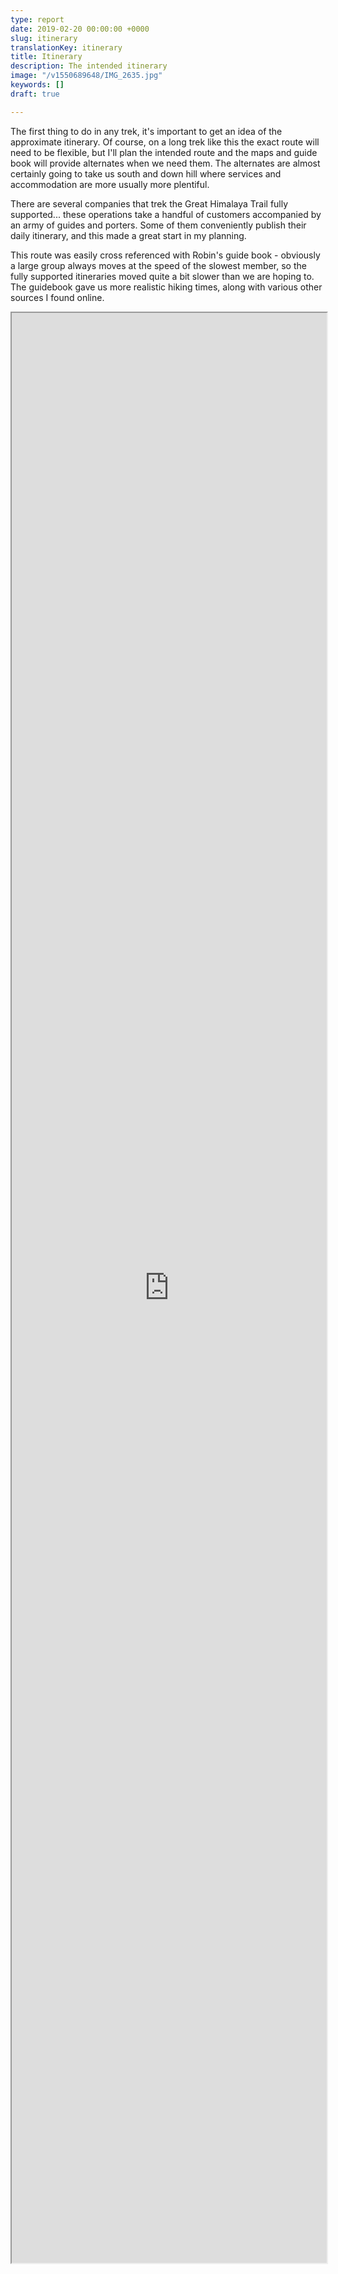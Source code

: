 ```yaml
---
type: report
date: 2019-02-20 00:00:00 +0000
slug: itinerary
translationKey: itinerary
title: Itinerary
description: The intended itinerary
image: "/v1550689648/IMG_2635.jpg"
keywords: []
draft: true

---
```

The first thing to do in any trek, it's important to get an idea of the approximate itinerary. Of course, on a long trek like this the exact route will need to be flexible, but I'll plan the intended route and the maps and guide book will provide alternates when we need them. The alternates are almost certainly going to take us south and down hill where services and accommodation are more usually more plentiful.

There are several companies that trek the Great Himalaya Trail fully supported... these operations take a handful of customers accompanied by an army of guides and porters. Some of them conveniently publish their daily itinerary, and this made a great start in my planning.

This route was easily cross referenced with Robin's guide book - obviously a large group always moves at the speed of the slowest member, so the fully supported itineraries moved quite a bit slower than we are hoping to. The guidebook gave us more realistic hiking times, along with various other sources I found online.

<iframe src="https://docs.google.com/spreadsheets/d/e/2PACX-1vTy-LOOpyGNxg4KBZkGijPP1ChBIKZJq1yb5FtncV4zb_FdfMUbSbR5IGjDx1vIwZKjPECKwYgjBlUh/pubhtml?gid=1760925745&single=true&widget=true&headers=false" width="100%" height="80%"></iframe>